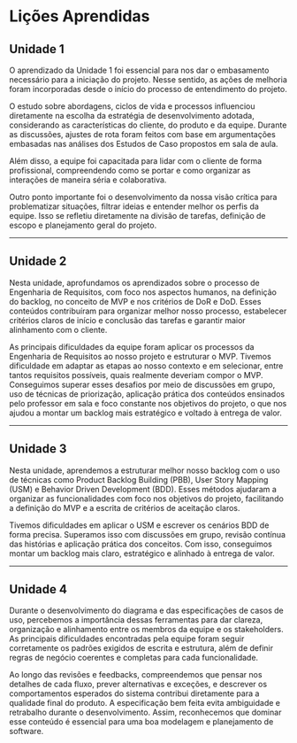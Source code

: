 # Lições Aprendidas

## Unidade 1

O aprendizado da Unidade 1 foi essencial para nos dar o embasamento necessário para a iniciação do projeto. Nesse sentido, as ações de melhoria foram incorporadas desde o início do processo de entendimento do projeto.

O estudo sobre abordagens, ciclos de vida e processos influenciou diretamente na escolha da estratégia de desenvolvimento adotada, considerando as características do cliente, do produto e da equipe. Durante as discussões, ajustes de rota foram feitos com base em argumentações embasadas nas análises dos Estudos de Caso propostos em sala de aula.

Além disso, a equipe foi capacitada para lidar com o cliente de forma profissional, compreendendo como se portar e como organizar as interações de maneira séria e colaborativa.

Outro ponto importante foi o desenvolvimento da nossa visão crítica para problematizar situações, filtrar ideias e entender melhor os perfis da equipe. Isso se refletiu diretamente na divisão de tarefas, definição de escopo e planejamento geral do projeto.

---

## Unidade 2

Nesta unidade, aprofundamos os aprendizados sobre o processo de Engenharia de Requisitos, com foco nos aspectos humanos, na definição do backlog, no conceito de MVP e nos critérios de DoR e DoD. Esses conteúdos contribuíram para organizar melhor nosso processo, estabelecer critérios claros de início e conclusão das tarefas e garantir maior alinhamento com o cliente.

As principais dificuldades da equipe foram aplicar os processos da Engenharia de Requisitos ao nosso projeto e estruturar o MVP. Tivemos dificuldade em adaptar as etapas ao nosso contexto e em selecionar, entre tantos requisitos possíveis, quais realmente deveriam compor o MVP. Conseguimos superar esses desafios por meio de discussões em grupo, uso de técnicas de priorização, aplicação prática dos conteúdos ensinados pelo professor em sala e foco constante nos objetivos do projeto, o que nos ajudou a montar um backlog mais estratégico e voltado à entrega de valor.

---

## Unidade 3

Nesta unidade, aprendemos a estruturar melhor nosso backlog com o uso de técnicas como Product Backlog Building (PBB), User Story Mapping (USM) e Behavior Driven Development (BDD). Esses métodos ajudaram a organizar as funcionalidades com foco nos objetivos do projeto, facilitando a definição do MVP e a escrita de critérios de aceitação claros.

Tivemos dificuldades em aplicar o USM e escrever os cenários BDD de forma precisa. Superamos isso com discussões em grupo, revisão contínua das histórias e aplicação prática dos conceitos. Com isso, conseguimos montar um backlog mais claro, estratégico e alinhado à entrega de valor.

---

## Unidade 4

Durante o desenvolvimento do diagrama e das especificações de casos de uso, percebemos a importância dessas ferramentas para dar clareza, organização e alinhamento entre os membros da equipe e os stakeholders. As principais dificuldades encontradas pela equipe foram seguir corretamente os padrões exigidos de escrita e estrutura, além de definir regras de negócio coerentes e completas para cada funcionalidade.

Ao longo das revisões e feedbacks, compreendemos que pensar nos detalhes de cada fluxo, prever alternativas e exceções, e descrever os comportamentos esperados do sistema contribui diretamente para a qualidade final do produto. A especificação bem feita evita ambiguidade e retrabalho durante o desenvolvimento. Assim, reconhecemos que dominar esse conteúdo é essencial para uma boa modelagem e planejamento de software.